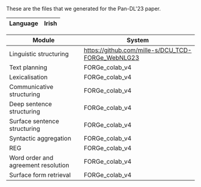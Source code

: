 These are the files that we generated for the Pan-DL'23 paper.

| Language | Irish |
|--------|--------|

| Module | System |
|--------|--------|
| Linguistic structuring | https://github.com/mille-s/DCU_TCD-FORGe_WebNLG23 |
| Text planning | FORGe_colab_v4 |
| Lexicalisation | FORGe_colab_v4 |
| Communicative structuring | FORGe_colab_v4 |
| Deep sentence structuring | FORGe_colab_v4 |
| Surface sentence structuring | FORGe_colab_v4 |
| Syntactic aggregation | FORGe_colab_v4 |
| REG | FORGe_colab_v4 |
| Word order and agreement resolution | FORGe_colab_v4 |
| Surface form retrieval | FORGe_colab_v4 |
